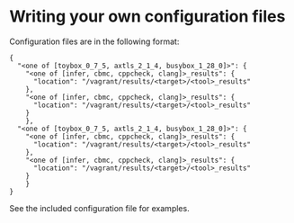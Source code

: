 # Writing your own configuration files

Configuration files are in the following format:

    {
      "<one of [toybox_0_7_5, axtls_2_1_4, busybox_1_28_0]>": {
        "<one of [infer, cbmc, cppcheck, clang]>_results": {
          "location": "/vagrant/results/<target>/<tool>_results"
        },
        "<one of [infer, cbmc, cppcheck, clang]>_results": {
          "location": "/vagrant/results/<target>/<tool>_results"
        }
        },
      "<one of [toybox_0_7_5, axtls_2_1_4, busybox_1_28_0]>": {
        "<one of [infer, cbmc, cppcheck, clang]>_results": {
          "location": "/vagrant/results/<target>/<tool>_results"
        },
        "<one of [infer, cbmc, cppcheck, clang]>_results": {
          "location": "/vagrant/results/<target>/<tool>_results"
        }
        }
    }
   
See the included configuration file for examples.
